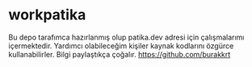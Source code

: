 # workpatika
Bu depo tarafımca hazırlanmış olup patika.dev adresi için çalışmalarımı içermektedir.
Yardımcı olabileceğim kişiler kaynak kodlarını özgürce kullanabilirler.
Bilgi paylaştıkça çoğalır.
https://github.com/burakkrt

